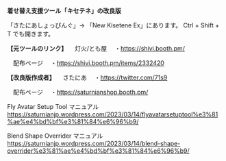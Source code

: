 **着せ替え支援ツール「キセテネ」の改良版**

「さたにあしょっぴんぐ」-> 「New Kisetene Ex」にあります。
Ctrl + Shift + T でも開きます。

**【元ツールのリンク】**
　灯火/とも屋
　・https://shivi.booth.pm/

　配布ページ
　・https://shivi.booth.pm/items/2332420


**【改良版作成者】**
　さたにあ
　・https://twitter.com/71s9

　配布ページ
　・https://saturnianshop.booth.pm/


Fly Avatar Setup Tool マニュアル
https://saturnianjp.wordpress.com/2023/03/14/flyavatarsetuptool%e3%81%ae%e4%bd%bf%e3%81%84%e6%96%b9/

Blend Shape Overrider マニュアル
https://saturnianjp.wordpress.com/2023/03/14/blend-shape-overrider%e3%81%ae%e4%bd%bf%e3%81%84%e6%96%b9/

